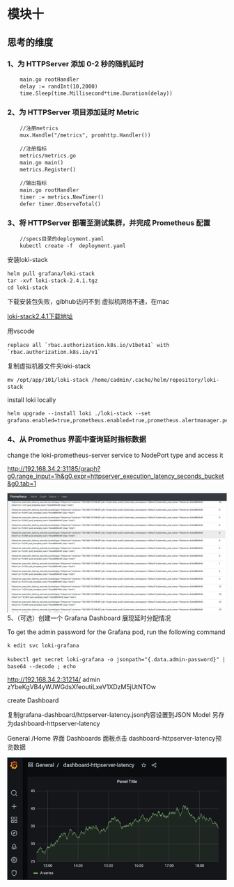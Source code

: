 

# 模块十

## 思考的维度
### 1、为 HTTPServer 添加 0-2 秒的随机延时
```
    main.go rootHandler 
    delay := randInt(10,2000)
	time.Sleep(time.Millisecond*time.Duration(delay))
```

### 2、为 HTTPServer 项目添加延时 Metric
```
    //注册metrics
    mux.Handle("/metrics", promhttp.Handler())
```
```
    //注册指标
    metrics/metrics.go 
    main.go main() 
    metrics.Register()
```
```
    //输出指标
    main.go rootHandler
    timer := metrics.NewTimer()
	defer timer.ObserveTotal()
```

###  3、将 HTTPServer 部署至测试集群，并完成 Prometheus 配置
```
    //specs目录的deployment.yaml
    kubectl create -f  deployment.yaml
```

安装loki-stack
```
helm pull grafana/loki-stack
tar -xvf loki-stack-2.4.1.tgz
cd loki-stack
```
下载安装包失败，gibhub访问不到
虚拟机网络不通，在mac 

[loki-stack2.4.1下载地址](https://objects.githubusercontent.com/github-production-release-asset-2e65be/289034413/22b0f100-b6fb-11eb-9e92-293091ef64e0?X-Amz-Algorithm=AWS4-HMAC-SHA256&X-Amz-Credential=AKIAIWNJYAX4CSVEH53A%2F20211213%2Fus-east-1%2Fs3%2Faws4_request&X-Amz-Date=20211213T095207Z&X-Amz-Expires=300&X-Amz-Signature=)

用vscode
```
replace all `rbac.authorization.k8s.io/v1beta1` with `rbac.authorization.k8s.io/v1`
```

复制虚拟机器文件夹loki-stack
```
mv /opt/app/101/loki-stack /home/cadmin/.cache/helm/repository/loki-stack
```


install loki locally
```
helm upgrade --install loki ./loki-stack --set grafana.enabled=true,prometheus.enabled=true,prometheus.alertmanager.persistentVolume.enabled=false,prometheus.server.persistentVolume.enabled=false
```

###  4、从 Promethus 界面中查询延时指标数据
change the loki-prometheus-server service to NodePort type and access it

http://192.168.34.2:31185/graph?g0.range_input=1h&g0.expr=httpserver_execution_latency_seconds_bucket&g0.tab=1

![httpserver_execution_latency_seconds_bucket](images/prometheus_latency_seconds_bucket.png)
5、（可选）创建一个 Grafana Dashboard 展现延时分配情况

To get the admin password for the Grafana pod, run the following command

```
k edit svc loki-grafana

kubectl get secret loki-grafana -o jsonpath="{.data.admin-password}" | base64 --decode ; echo
```
http://192.168.34.2:31214/
admin zYbeKgVB4yWJWGdsXfeoutiLxeV1XDzM5jUtNTOw

create Dashboard

复制grafana-dashboard/httpserver-latency.json内容设置到JSON Model
另存为dashboard-httpserver-latency

General /Home 界面 Dashboards 面板点击 dashboard-httpserver-latency预览数据

![alt dashboard-httpserver-latency](images/dashboard-httpserver-latency.png)








